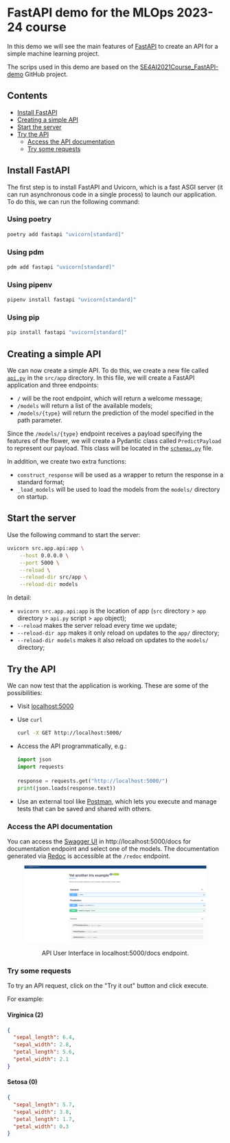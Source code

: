 # FastAPI demo for the MLOps 2023-24 course <!-- omit in toc -->
In this demo we will see the main features of [FastAPI](https://fastapi.tiangolo.com/) to create an API for a simple
machine learning project.

The scrips used in this demo are based on the [SE4AI2021Course_FastAPI-demo](https://github.com/se4ai2122-cs-uniba/SE4AI2021Course_FastAPI-demo) GitHub project.

## Contents <!-- omit in toc -->
- [Install FastAPI](#install-fastapi)
- [Creating a simple API](#creating-a-simple-api)
- [Start the server](#start-the-server)
- [Try the API](#try-the-api)
  - [Access the API documentation](#access-the-api-documentation)
  - [Try some requests](#try-some-requests)


## Install FastAPI
The first step is to install FastAPI and Uvicorn, which is a fast ASGI server (it can run asynchronous code in a single
process) to launch our application. To do this, we can run the following command:

### Using poetry <!-- omit in toc -->
```bash
poetry add fastapi "uvicorn[standard]"
```

### Using pdm <!-- omit in toc -->
```bash
pdm add fastapi "uvicorn[standard]"
```

### Using pipenv <!-- omit in toc -->

```bash
pipenv install fastapi "uvicorn[standard]"
```

### Using pip <!-- omit in toc -->
```bash
pip install fastapi "uvicorn[standard]"
```

## Creating a simple API
We can now create a simple API. To do this, we create a new file called [`api.py`](../src/app/api.py) in the `src/app`
directory. In this file, we will create a FastAPI application and three endpoints:
- `/` will be the root endpoint, which will return a welcome message;
- `/models` will return a list of the available models;
- `/models/{type}` will return the prediction of the model specified in the path parameter.

Since the `/models/{type}` endpoint receives a payload specifying the features of the flower, we will create a Pydantic
class called `PredictPayload` to represent our payload. This class will be located in the
[`schemas.py`](../src/app/schemas.py) file.


In addition, we create two extra functions:
- `construct_response` will be used as a wrapper to return the response in a standard format;
- `_load_models` will be used to load the models from the `models/` directory on startup.


## Start the server
Use the following command to start the server:

```bash
uvicorn src.app.api:app \
    --host 0.0.0.0 \
    --port 5000 \
    --reload \
    --reload-dir src/app \
    --reload-dir models
```
In detail:

- `uvicorn src.app.api:app` is the location of app (`src` directory > `app` directory > `api.py` script > `app` object);
- `--reload` makes the server reload every time we update;
- `--reload-dir app` makes it only reload on updates to the `app/` directory;
- `--reload-dir models` makes it also reload on updates to the `models/` directory;

## Try the API
We can now test that the application is working. These are some of the possibilities:

- Visit [localhost:5000](http://localhost:5000/)
- Use `curl`

  ```bash
  curl -X GET http://localhost:5000/
  ```

- Access the API programmatically, e.g.:

  ```python
  import json
  import requests

  response = requests.get("http://localhost:5000/")
  print(json.loads(response.text))
  ```

- Use an external tool like [Postman](https://www.postman.com), which lets you execute and manage tests that can be 
saved and shared with others.

### Access the API documentation
You can access the [Swagger UI](https://swagger.io/tools/swagger-ui/) in http://localhost:5000/docs for documentation
endpoint and select one of the models. The documentation generated via [Redoc](https://github.com/Redocly/redoc) is
accessible at the `/redoc` endpoint.


<center><figure>
  <img
  src="static/deployment/api/01_api_ui.png"
</figure></center>
<p style="text-align: center;">API User Interface in localhost:5000/docs endpoint.</p>

### Try some requests
To try an API request, click on the "Try it out" button and click execute.

For example:
#### Virginica (2) <!-- omit in toc -->

```json
{
  "sepal_length": 6.4,
  "sepal_width": 2.8,
  "petal_length": 5.6,
  "petal_width": 2.1
}
```

#### Setosa (0) <!-- omit in toc -->

```json
{
  "sepal_length": 5.7,
  "sepal_width": 3.8,
  "petal_length": 1.7,
  "petal_width": 0.3
}
```
